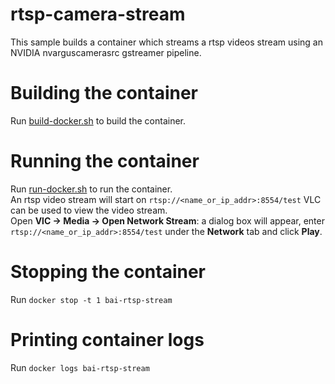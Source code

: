# rtsp-camera-stream

This sample builds a container which streams a rtsp videos stream using an NVIDIA nvarguscamerasrc gstreamer pipeline.

# Building the container

Run [build-docker.sh](build-docker.sh) to build the container.

# Running the container

Run [run-docker.sh](run-docker.sh) to run the container.  
An rtsp video stream will start on `rtsp://<name_or_ip_addr>:8554/test`
VLC can be used to view the video stream.  
Open **VlC -> Media -> Open Network Stream**: a dialog box will appear, enter `rtsp://<name_or_ip_addr>:8554/test` under the **Network** tab and click **Play**.
# Stopping the container

Run `docker stop -t 1 bai-rtsp-stream`

# Printing container logs

Run `docker logs bai-rtsp-stream`
